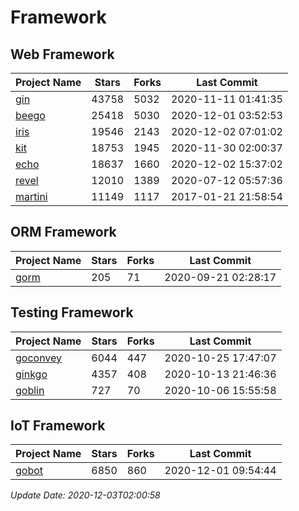 # Framework

## Web Framework
| Project Name | Stars | Forks | Last Commit |
| ------------ | ----- | ----- | ----------- |
| [gin](https://github.com/gin-gonic/gin) | 43758 | 5032 | 2020-11-11 01:41:35 |
| [beego](https://github.com/astaxie/beego) | 25418 | 5030 | 2020-12-01 03:52:53 |
| [iris](https://github.com/kataras/iris) | 19546 | 2143 | 2020-12-02 07:01:02 |
| [kit](https://github.com/go-kit/kit) | 18753 | 1945 | 2020-11-30 02:00:37 |
| [echo](https://github.com/labstack/echo) | 18637 | 1660 | 2020-12-02 15:37:02 |
| [revel](https://github.com/revel/revel) | 12010 | 1389 | 2020-07-12 05:57:36 |
| [martini](https://github.com/go-martini/martini) | 11149 | 1117 | 2017-01-21 21:58:54 |

## ORM Framework
| Project Name | Stars | Forks | Last Commit |
| ------------ | ----- | ----- | ----------- |
| [gorm](https://github.com/jinzhu/gorm) | 205 | 71 | 2020-09-21 02:28:17 |

## Testing Framework
| Project Name | Stars | Forks | Last Commit |
| ------------ | ----- | ----- | ----------- |
| [goconvey](https://github.com/smartystreets/goconvey) | 6044 | 447 | 2020-10-25 17:47:07 |
| [ginkgo](https://github.com/onsi/ginkgo) | 4357 | 408 | 2020-10-13 21:46:36 |
| [goblin](https://github.com/franela/goblin) | 727 | 70 | 2020-10-06 15:55:58 |

## IoT Framework
| Project Name | Stars | Forks | Last Commit |
| ------------ | ----- | ----- | ----------- |
| [gobot](https://github.com/hybridgroup/gobot) | 6850 | 860 | 2020-12-01 09:54:44 |

*Update Date: 2020-12-03T02:00:58*